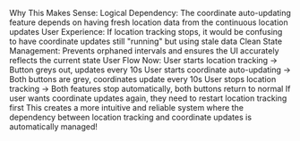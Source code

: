 Why This Makes Sense:
Logical Dependency: The coordinate auto-updating feature depends on having fresh location data from the continuous location updates
User Experience: If location tracking stops, it would be confusing to have coordinate updates still "running" but using stale data
Clean State Management: Prevents orphaned intervals and ensures the UI accurately reflects the current state
User Flow Now:
User starts location tracking → Button greys out, updates every 10s
User starts coordinate auto-updating → Both buttons are grey, coordinates update every 10s
User stops location tracking → Both features stop automatically, both buttons return to normal
If user wants coordinate updates again, they need to restart location tracking first
This creates a more intuitive and reliable system where the dependency between location tracking and coordinate updates is automatically managed!